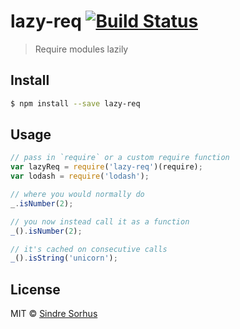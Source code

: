 # lazy-req [![Build Status](https://travis-ci.org/sindresorhus/lazy-req.svg?branch=master)](https://travis-ci.org/sindresorhus/lazy-req)

> Require modules lazily


## Install

```sh
$ npm install --save lazy-req
```


## Usage

```js
// pass in `require` or a custom require function
var lazyReq = require('lazy-req')(require);
var lodash = require('lodash');

// where you would normally do
_.isNumber(2);

// you now instead call it as a function
_().isNumber(2);

// it's cached on consecutive calls
_().isString('unicorn');
```


## License

MIT © [Sindre Sorhus](http://sindresorhus.com)
